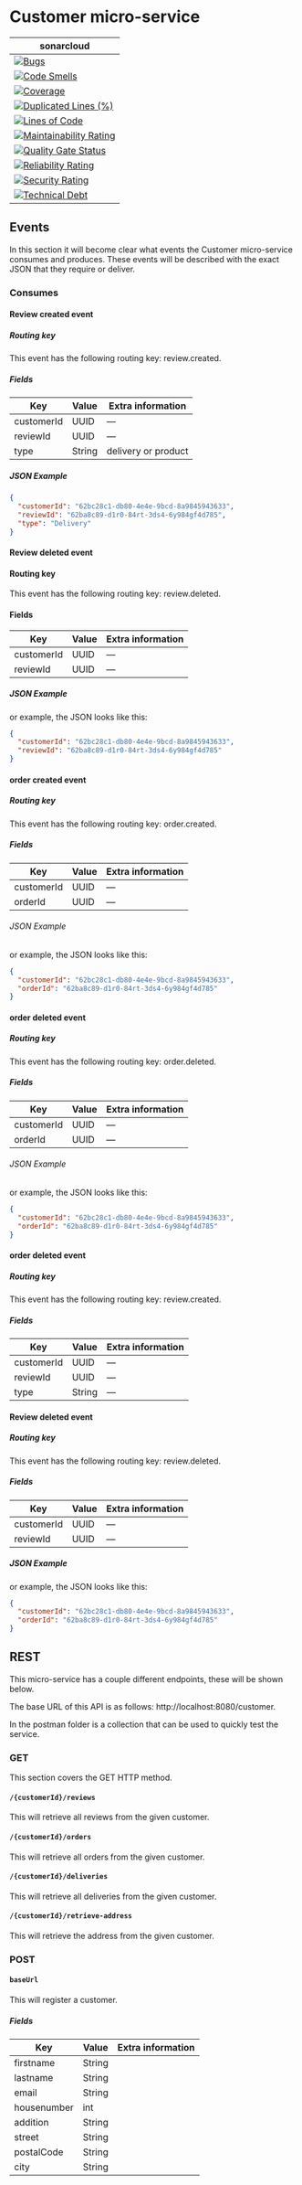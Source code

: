 # Customer micro-service

| **sonar**cloud |
|-----------------------------------------------------------------------------------------------------------------------------------------------------------------------------------------------------------------------------------------------|
| [![Bugs](https://sonarcloud.io/api/project_badges/measure?project=nl.softwarestrijders.waiter%3Acustomer&metric=bugs)](https://sonarcloud.io/summary/new_code?id=nl.softwarestrijders.waiter%3Acustomer)                                      |
| [![Code Smells](https://sonarcloud.io/api/project_badges/measure?project=nl.softwarestrijders.waiter%3Acustomer&metric=code_smells)](https://sonarcloud.io/summary/new_code?id=nl.softwarestrijders.waiter%3Acustomer)                        |
| [![Coverage](https://sonarcloud.io/api/project_badges/measure?project=nl.softwarestrijders.waiter%3Acustomer&metric=coverage)](https://sonarcloud.io/summary/new_code?id=nl.softwarestrijders.waiter%3Acustomer)                              |
| [![Duplicated Lines (%)](https://sonarcloud.io/api/project_badges/measure?project=nl.softwarestrijders.waiter%3Acustomer&metric=duplicated_lines_density)](https://sonarcloud.io/summary/new_code?id=nl.softwarestrijders.waiter%3Acustomer)  |
| [![Lines of Code](https://sonarcloud.io/api/project_badges/measure?project=nl.softwarestrijders.waiter%3Acustomer&metric=ncloc)](https://sonarcloud.io/summary/new_code?id=nl.softwarestrijders.waiter%3Acustomer)                            |
| [![Maintainability Rating](https://sonarcloud.io/api/project_badges/measure?project=nl.softwarestrijders.waiter%3Acustomer&metric=sqale_rating)](https://sonarcloud.io/summary/new_code?id=nl.softwarestrijders.waiter%3Acustomer)            |
| [![Quality Gate Status](https://sonarcloud.io/api/project_badges/measure?project=nl.softwarestrijders.waiter%3Acustomer&metric=alert_status)](https://sonarcloud.io/summary/new_code?id=nl.softwarestrijders.waiter%3Acustomer)               |
| [![Reliability Rating](https://sonarcloud.io/api/project_badges/measure?project=nl.softwarestrijders.waiter%3Acustomer&metric=reliability_rating)](https://sonarcloud.io/summary/new_code?id=nl.softwarestrijders.waiter%3Acustomer)          |
| [![Security Rating](https://sonarcloud.io/api/project_badges/measure?project=nl.softwarestrijders.waiter%3Acustomer&metric=security_rating)](https://sonarcloud.io/summary/new_code?id=nl.softwarestrijders.waiter%3Acustomer)                |
| [![Technical Debt](https://sonarcloud.io/api/project_badges/measure?project=nl.softwarestrijders.waiter%3Acustomer&metric=sqale_index)](https://sonarcloud.io/summary/new_code?id=nl.softwarestrijders.waiter%3Acustomer)                     |

## Events

In this section it will become clear what events the Customer micro-service consumes and produces. These events will be
described with the exact JSON that they require or deliver.

### Consumes

#### Review created event

##### Routing key

This event has the following routing key: review.created.

##### Fields

| Key           | Value  | Extra information  |
|---------------|--------|--------------------|
| customerId    | UUID   |      —             |
| reviewId      | UUID   |      —             |
| type          | String | delivery or product |

##### JSON Example

```json
{
  "customerId": "62bc28c1-db80-4e4e-9bcd-8a9845943633",
  "reviewId": "62ba8c89-d1r0-84rt-3ds4-6y984gf4d785",
  "type": "Delivery"
}
```

#### Review deleted event

#### Routing key

This event has the following routing key: review.deleted.

#### Fields

| Key           | Value  | Extra information  |
|---------------|--------|--------------------|
| customerId    | UUID   |      —             |
| reviewId      | UUID   |      —             |

##### JSON Example

or example, the JSON looks like this:

```json
{
  "customerId": "62bc28c1-db80-4e4e-9bcd-8a9845943633",
  "reviewId": "62ba8c89-d1r0-84rt-3ds4-6y984gf4d785"
}
```

#### order created event

##### Routing key

This event has the following routing key: order.created.

##### Fields

| Key           | Value  | Extra information  |
|---------------|--------|--------------------|
| customerId    | UUID   |      —             |
| orderId       | UUID   |      —             |

###### JSON Example

or example, the JSON looks like this:

```json
{
  "customerId": "62bc28c1-db80-4e4e-9bcd-8a9845943633",
  "orderId": "62ba8c89-d1r0-84rt-3ds4-6y984gf4d785"
}
```

#### order deleted event

##### Routing key

This event has the following routing key: order.deleted.

##### Fields

| Key           | Value  | Extra information  |
|---------------|--------|--------------------|
| customerId    | UUID   |      —             |
| orderId       | UUID   |      —             |

###### JSON Example

or example, the JSON looks like this:

```json
{
  "customerId": "62bc28c1-db80-4e4e-9bcd-8a9845943633",
  "orderId": "62ba8c89-d1r0-84rt-3ds4-6y984gf4d785"
}
```

#### order deleted event

##### Routing key

This event has the following routing key: review.created.

##### Fields

| Key           | Value  | Extra information  |
|---------------|--------|--------------------|
| customerId    | UUID   |      —             |
| reviewId      | UUID   |      —             |
| type          | String |      —             |

#### Review deleted event

##### Routing key

This event has the following routing key: review.deleted.

##### Fields

| Key           | Value  | Extra information  |
|---------------|--------|--------------------|
| customerId    | UUID   |      —             |
| reviewId      | UUID   |      —             |

##### JSON Example

or example, the JSON looks like this:

```json
{
  "customerId": "62bc28c1-db80-4e4e-9bcd-8a9845943633",
  "orderId": "62ba8c89-d1r0-84rt-3ds4-6y984gf4d785"
}
```

## REST

This micro-service has a couple different endpoints, these will be shown below.

The base URL of this API is as follows: http://localhost:8080/customer.

In the postman folder is a collection that can be used to quickly test the service.

### GET

This section covers the GET HTTP method.

#### `/{customerId}/reviews`

This will retrieve all reviews from the given customer.

#### `/{customerId}/orders`

This will retrieve all orders from the given customer.

#### `/{customerId}/deliveries`

This will retrieve all deliveries from the given customer.

#### `/{customerId}/retrieve-address`

This will retrieve the address from the given customer.

### POST

#### `baseUrl`

This will register a customer.

##### Fields

| Key           | Value  | Extra information  |
|---------------|--------|--------------------|
| firstname     | String |                    |
| lastname      | String |                    |
| email         | String |                    |
| housenumber   | int    |                    |
| addition      | String |                    |
| street        | String |                    |
| postalCode    | String |                    |
| city          | String |                    |
